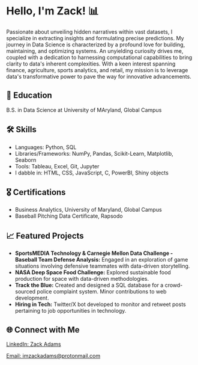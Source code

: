 <h1>Hello, I'm Zack! 📊</h1>
<p>Passionate about unveiling hidden narratives within vast datasets, I specialize in extracting insights and formulating precise predictions. My journey in Data Science is characterized by a profound love for building, maintaining, and optimizing systems. An unyielding curiosity drives me, coupled with a dedication to harnessing computational capabilities to bring clarity to data's inherent complexities. With a keen interest spanning finance, agriculture, sports analytics, and retail, my mission is to leverage data's transformative power to pave the way for innovative advancements.</p>

<h2>📘 Education</h2>
<p>B.S. in Data Science at University of MAryland, Global Campus</p>

<h2>🛠 Skills </h2>
<ul>
    <li>Languages: Python, SQL</li>
    <li>Libraries/Frameworks: NumPy, Pandas, Scikit-Learn, Matplotlib, Seaborn</li>
    <li>Tools: Tableau, Excel, Git, Jupyter</li>
    <li>I dabble in: HTML, CSS, JavaScript, C, PowerBI, Shiny objects</li>
  
</ul>

<h2>🎖 Certifications</h2>
<ul>
    <li>Business Analytics, University of Maryland, Global Campus</li>
    <li>Baseball Pitching Data Certificate, Rapsodo</li>
</ul>

<h2>📈 Featured Projects</h2>
<ul>
    <li><strong>SportsMEDIA Technology & Carnegie Mellon Data Challenge - Baseball Team Defense Analysis:</strong> Engaged in an exploration of game situations involving defensive teammates with data-driven storytelling.</li>
    <li><strong>NASA Deep Space Food Challenge:</strong> Explored sustainable food production for space with data-driven methodologies.</li>
    <li><strong>Track the Blue:</strong> Created and designed a SQL database for a crowd-sourced police complaint system. Minor contributions to web development.</li>
    <li><strong>Hiring in Tech:</strong> Twitter/X bot developed to monitor and retweet posts pertaining to job opportunities in technology.</li>
</ul>

<h2>🌐 Connect with Me</h2>
<p><a href="https://www.linkedin.com/in/zack-adams-1a04a21b7/" target="">LinkedIn: Zack Adams</a></p>
<p><a href="mailto:imzackadams@protonmail.com">Email: imzackadams@protonmail.com</a></p>


<!---
imZackAdams/imZackAdams is a ✨ special ✨ repository because its `README.md` (this file) appears on your GitHub profile.
You can click the Preview link to take a look at your changes.
--->
